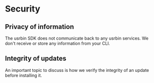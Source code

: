 # Security

## Privacy of information

The usrbin SDK does not communicate back to any usrbin services. We don't receive or store any information from your CLI.

## Integrity of updates

An important topic to discuss is how we verify the integrity of an update before installing it.
